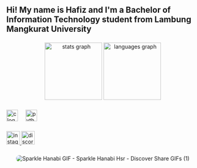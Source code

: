 <h2 align="left">Hi! My name is Hafiz and I'm a Bachelor of Information Technology student from Lambung Mangkurat University</h2>

###

<div align="center">
  <img src="https://github-readme-stats.vercel.app/api?username=Fiezz65&hide_title=false&hide_rank=false&show_icons=true&include_all_commits=true&count_private=true&disable_animations=false&theme=dracula&locale=en&hide_border=false" height="150" alt="stats graph"  />
  <img src="https://github-readme-stats.vercel.app/api/top-langs?username=Fiezz65&locale=en&hide_title=false&layout=compact&card_width=320&langs_count=5&theme=dracula&hide_border=false" height="150" alt="languages graph"  />
</div>

###


###

<div align="left">
  <img src="https://cdn.jsdelivr.net/gh/devicons/devicon/icons/c/c-original.svg" height="30" alt="c logo"  />
  <img width="12" />
  <img src="https://cdn.jsdelivr.net/gh/devicons/devicon/icons/python/python-original.svg" height="30" alt="python logo"  />
</div>

###

<div align="left">
  <a href="https://www.instagram.com/xfiezz/" target="_blank">
    <img src="https://img.shields.io/static/v1?message=Instagram&logo=instagram&label=&color=E4405F&logoColor=white&labelColor=&style=for-the-badge" height="35" alt="instagram logo"  />
  </a>
  <a href="discordapp.com/users/741254878713610240" target="_blank">
    <img src="https://img.shields.io/static/v1?message=Discord&logo=discord&label=&color=7289DA&logoColor=white&labelColor=&style=for-the-badge" height="35" alt="discord logo"&card_width=320&  />
  </a>
</div>

###

<div align="center">
    <img src="https://github.com/user-attachments/assets/99c86215-171e-4b73-bd15-213d73e80517" alt="Sparkle Hanabi GIF - Sparkle Hanabi Hsr - Discover Share GIFs (1)" style="border-radius: 15px; border: 2px solid white;" />
</div>
